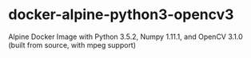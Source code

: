 # docker-alpine-python3-opencv3
Alpine Docker Image with Python 3.5.2, Numpy 1.11.1, and OpenCV 3.1.0 (built from source, with mpeg support)
